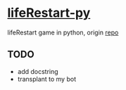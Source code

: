 # [lifeRestart-py](https://github.com/cc004/lifeRestart-py)
lifeRestart game in python, origin [repo](https://github.com/VickScarlet/lifeRestart)
## TODO
- add docstring
- transplant to my bot
